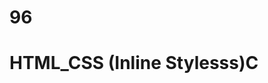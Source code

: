# 96
# HTML_CSS (Inline Stylesss)C
<p style="color: blue; font_size: 21 px;"< styled paragraph<//1>

